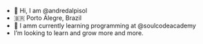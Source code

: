- 👋 Hi, I am @andredalpisol
-  🇧🇷 Porto Alegre, Brazil 
- 🌱 I amm currently learning programming at @soulcodeacademy
-  I’m looking to learn and grow more and more.
<!---
andredalpisol/andredalpisol is a ✨ special ✨ repository because its `README.md` (this file) appears on your GitHub profile.
You can click the Preview link to take a look at your changes.
--->
